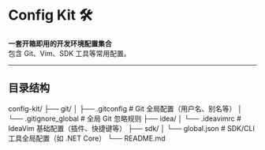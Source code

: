 # Config Kit 🛠️

**一套开箱即用的开发环境配置集合**  
包含 Git、Vim、SDK 工具等常用配置。

---

## 目录结构

config-kit/
├── git/
│ ├── .gitconfig # Git 全局配置（用户名、别名等）
│ └── .gitignore_global # 全局 Git 忽略规则
├── idea/
│ └── .ideavimrc # IdeaVim 基础配置（插件、快捷键等）
├── sdk/
│ └── global.json # SDK/CLI 工具全局配置（如 .NET Core）
└── README.md
